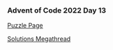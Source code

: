 ### Advent of Code 2022 Day 13

[Puzzle Page](https://adventofcode.com/2022/day/13)

[Solutions Megathread](https://www.reddit.com/r/adventofcode/comments/zkmyh4/2022_day_13_solutions/)
